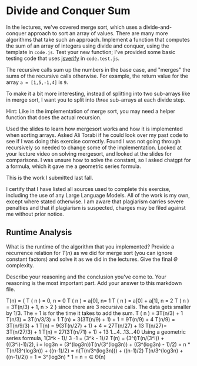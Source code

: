 # Divide and Conquer Sum

In the lectures, we've covered merge sort, which uses a divide-and-conquer
approach to sort an array of values. There are many more algorithms that take
such an approach. Implement a function that computes the sum of an array of
integers using divide and conquer, using the template in `code.js`. Test your
new function; I've provided some basic testing code that uses
[jsverify](https://jsverify.github.io/) in `code.test.js`.

The recursive calls sum up the numbers in the base case, and "merges" the sums
of the recursive calls otherwise. For example, the return value for the array `a
= [1,5,-1,4]` is `9`.

To make it a bit more interesting, instead of splitting into two sub-arrays like
in merge sort, I want you to split into *three* sub-arrays at each divide step.

Hint: Like in the implementation of merge sort, you may need a helper function
that does the actual recursion.

Used the slides to learn how mergesort works and how it is implemented when sorting arrays. Asked Ali Torabi if he could look over my past code to see if I was doing this exercise correctly. Found I was not going through recursively so needed to change some of the implementation. Looked at your lecture video on solving mergesort, and looked at the slides for comparisons. I was unsure how to solve the constant, so I asked chatgpt for a formula, which it gave me a geometric series formula.

This is the work I submitted last fall.

I certify that I have listed all sources used to complete this exercise, including the use of any Large Language Models. All of the work is my own, except where stated otherwise. I am aware that plagiarism carries severe penalties and that if plagiarism is suspected, charges may be filed against me without prior notice.

## Runtime Analysis

What is the runtime of the algorithm that you implemented? Provide a recurrence
relation for $T(n)$ as we did for merge sort (you can ignore constant factors)
and solve it as we did in the lectures. Give the final $\Theta$ complexity.

Describe your reasoning and the conclusion you've come to. Your reasoning is the
most important part. Add your answer to this markdown file.

 T(n) = { 
T
(
n
)
 = 0, n = 0 
T
(
n
)
 = a[0], n= 1 
T
(
n
)
 = a[0] + a[1], n = 2 
T
(
n
)
 = 3T(n/3) + 1, n > 2 } since there are 3 recursive calls. The data gets smaller by 1/3. The + 1 is for the time it takes to add the sum. 
T
(
n
)
 = 3T(n/3) + 1 T(n/3) = 3T(n/3/3) + 1 T(n) = 3(3T(n/9) + 1) + 1 = 9T(n/9) + 4 T(n/9) = 3T(n/9/3) + 1 T(n) = 9(3T(n/27) + 1) + 4 = 27T(n/27) + 13 T(n/27)= 3T(n/27/3) + 1 T(n) = 27(3T(n/71) + 1) + 13 1...4...13...40 Using a geometric series formula, 1(3^k - 1)/ 3 -1 = (3^k - 1)/2 T(n) = (3^i)T(n/(3^i)) + (((3^i)-1)/2), i = log3n = (3^(log3n))T(n/(3^(log3n)) + ((3^(log3n) - 1)/2) = n * T(n/(3^(log3n)) + ((n-1)/2) = n(T(n/3^(log3n))) + ((n-1)/2) T(n/3^(log3n) + ((n-1)/2)) = 1 = 3^(log3n) * 1 = n = ∈ Θ(n)
